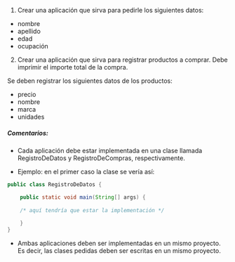 1. Crear una aplicación que sirva para pedirle los siguientes datos:

* nombre
* apellido
* edad
* ocupación

2. Crear una aplicación que sirva para registrar productos a comprar.
Debe imprimir el importe total de la compra.

Se deben registrar los siguientes datos de los productos:

* precio
* nombre
* marca
* unidades

##### Comentarios:
* Cada aplicación debe estar implementada en una clase llamada RegistroDeDatos y
RegistroDeCompras, respectivamente.

* Ejemplo: en el primer caso la clase se vería así:
```java 
public class RegistroDeDatos {

    public static void main(String[] args) {
    
    /* aquí tendría que estar la implementación */
    
    }
}
```
* Ambas aplicaciones deben ser implementadas en un mismo proyecto.
Es decir, las clases pedidas deben ser escritas en un mismo proyecto.


